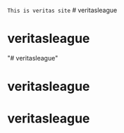 ```This is veritas site```  # veritasleague
# veritasleague
"# veritasleague" 
# veritasleague
# veritasleague
